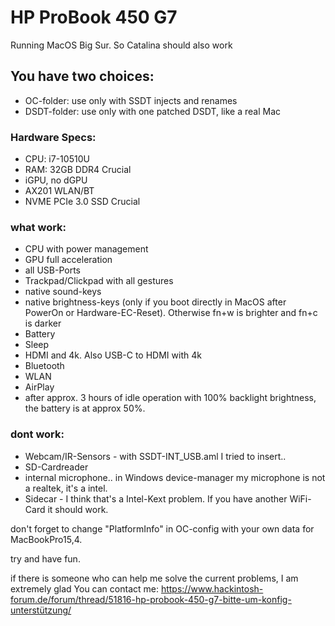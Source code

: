 # HP ProBook 450 G7

Running MacOS Big Sur.
So Catalina should also work

## You have two choices:
- OC-folder: use only with SSDT injects and renames
- DSDT-folder: use only with one patched DSDT, like a real Mac

### Hardware Specs:
- CPU: i7-10510U
- RAM: 32GB DDR4 Crucial
- iGPU, no dGPU
- AX201 WLAN/BT
- NVME PCIe 3.0 SSD Crucial


### what work:
- CPU with power management
- GPU full acceleration
- all USB-Ports
- Trackpad/Clickpad with all gestures
- native sound-keys
- native brightness-keys (only if you boot directly in MacOS after PowerOn or Hardware-EC-Reset). Otherwise fn+w is brighter and fn+c is darker
- Battery
- Sleep
- HDMI and 4k. Also USB-C to HDMI with 4k
- Bluetooth
- WLAN
- AirPlay
- after approx. 3 hours of idle operation with 100% backlight brightness, the battery is at approx 50%.


### dont work:
- Webcam/IR-Sensors - with SSDT-INT_USB.aml I tried to insert..
- SD-Cardreader
- internal microphone.. in Windows device-manager my microphone is not a realtek, it's a intel.
- Sidecar - I think that's a Intel-Kext problem. If you have another WiFi-Card it should work.


don't forget to change "PlatformInfo" in OC-config with your own data for MacBookPro15,4.


try and have fun.



if there is someone who can help me solve the current problems, I am extremely glad
You can contact me:
https://www.hackintosh-forum.de/forum/thread/51816-hp-probook-450-g7-bitte-um-konfig-unterstützung/